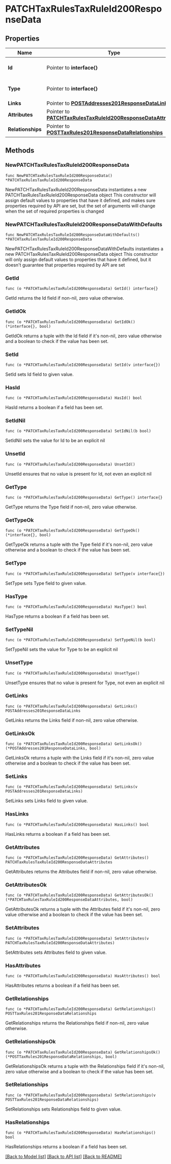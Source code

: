 # PATCHTaxRulesTaxRuleId200ResponseData

## Properties

Name | Type | Description | Notes
------------ | ------------- | ------------- | -------------
**Id** | Pointer to **interface{}** | The resource&#39;s id | [optional] 
**Type** | Pointer to **interface{}** | The resource&#39;s type | [optional] 
**Links** | Pointer to [**POSTAddresses201ResponseDataLinks**](POSTAddresses201ResponseDataLinks.md) |  | [optional] 
**Attributes** | Pointer to [**PATCHTaxRulesTaxRuleId200ResponseDataAttributes**](PATCHTaxRulesTaxRuleId200ResponseDataAttributes.md) |  | [optional] 
**Relationships** | Pointer to [**POSTTaxRules201ResponseDataRelationships**](POSTTaxRules201ResponseDataRelationships.md) |  | [optional] 

## Methods

### NewPATCHTaxRulesTaxRuleId200ResponseData

`func NewPATCHTaxRulesTaxRuleId200ResponseData() *PATCHTaxRulesTaxRuleId200ResponseData`

NewPATCHTaxRulesTaxRuleId200ResponseData instantiates a new PATCHTaxRulesTaxRuleId200ResponseData object
This constructor will assign default values to properties that have it defined,
and makes sure properties required by API are set, but the set of arguments
will change when the set of required properties is changed

### NewPATCHTaxRulesTaxRuleId200ResponseDataWithDefaults

`func NewPATCHTaxRulesTaxRuleId200ResponseDataWithDefaults() *PATCHTaxRulesTaxRuleId200ResponseData`

NewPATCHTaxRulesTaxRuleId200ResponseDataWithDefaults instantiates a new PATCHTaxRulesTaxRuleId200ResponseData object
This constructor will only assign default values to properties that have it defined,
but it doesn't guarantee that properties required by API are set

### GetId

`func (o *PATCHTaxRulesTaxRuleId200ResponseData) GetId() interface{}`

GetId returns the Id field if non-nil, zero value otherwise.

### GetIdOk

`func (o *PATCHTaxRulesTaxRuleId200ResponseData) GetIdOk() (*interface{}, bool)`

GetIdOk returns a tuple with the Id field if it's non-nil, zero value otherwise
and a boolean to check if the value has been set.

### SetId

`func (o *PATCHTaxRulesTaxRuleId200ResponseData) SetId(v interface{})`

SetId sets Id field to given value.

### HasId

`func (o *PATCHTaxRulesTaxRuleId200ResponseData) HasId() bool`

HasId returns a boolean if a field has been set.

### SetIdNil

`func (o *PATCHTaxRulesTaxRuleId200ResponseData) SetIdNil(b bool)`

 SetIdNil sets the value for Id to be an explicit nil

### UnsetId
`func (o *PATCHTaxRulesTaxRuleId200ResponseData) UnsetId()`

UnsetId ensures that no value is present for Id, not even an explicit nil
### GetType

`func (o *PATCHTaxRulesTaxRuleId200ResponseData) GetType() interface{}`

GetType returns the Type field if non-nil, zero value otherwise.

### GetTypeOk

`func (o *PATCHTaxRulesTaxRuleId200ResponseData) GetTypeOk() (*interface{}, bool)`

GetTypeOk returns a tuple with the Type field if it's non-nil, zero value otherwise
and a boolean to check if the value has been set.

### SetType

`func (o *PATCHTaxRulesTaxRuleId200ResponseData) SetType(v interface{})`

SetType sets Type field to given value.

### HasType

`func (o *PATCHTaxRulesTaxRuleId200ResponseData) HasType() bool`

HasType returns a boolean if a field has been set.

### SetTypeNil

`func (o *PATCHTaxRulesTaxRuleId200ResponseData) SetTypeNil(b bool)`

 SetTypeNil sets the value for Type to be an explicit nil

### UnsetType
`func (o *PATCHTaxRulesTaxRuleId200ResponseData) UnsetType()`

UnsetType ensures that no value is present for Type, not even an explicit nil
### GetLinks

`func (o *PATCHTaxRulesTaxRuleId200ResponseData) GetLinks() POSTAddresses201ResponseDataLinks`

GetLinks returns the Links field if non-nil, zero value otherwise.

### GetLinksOk

`func (o *PATCHTaxRulesTaxRuleId200ResponseData) GetLinksOk() (*POSTAddresses201ResponseDataLinks, bool)`

GetLinksOk returns a tuple with the Links field if it's non-nil, zero value otherwise
and a boolean to check if the value has been set.

### SetLinks

`func (o *PATCHTaxRulesTaxRuleId200ResponseData) SetLinks(v POSTAddresses201ResponseDataLinks)`

SetLinks sets Links field to given value.

### HasLinks

`func (o *PATCHTaxRulesTaxRuleId200ResponseData) HasLinks() bool`

HasLinks returns a boolean if a field has been set.

### GetAttributes

`func (o *PATCHTaxRulesTaxRuleId200ResponseData) GetAttributes() PATCHTaxRulesTaxRuleId200ResponseDataAttributes`

GetAttributes returns the Attributes field if non-nil, zero value otherwise.

### GetAttributesOk

`func (o *PATCHTaxRulesTaxRuleId200ResponseData) GetAttributesOk() (*PATCHTaxRulesTaxRuleId200ResponseDataAttributes, bool)`

GetAttributesOk returns a tuple with the Attributes field if it's non-nil, zero value otherwise
and a boolean to check if the value has been set.

### SetAttributes

`func (o *PATCHTaxRulesTaxRuleId200ResponseData) SetAttributes(v PATCHTaxRulesTaxRuleId200ResponseDataAttributes)`

SetAttributes sets Attributes field to given value.

### HasAttributes

`func (o *PATCHTaxRulesTaxRuleId200ResponseData) HasAttributes() bool`

HasAttributes returns a boolean if a field has been set.

### GetRelationships

`func (o *PATCHTaxRulesTaxRuleId200ResponseData) GetRelationships() POSTTaxRules201ResponseDataRelationships`

GetRelationships returns the Relationships field if non-nil, zero value otherwise.

### GetRelationshipsOk

`func (o *PATCHTaxRulesTaxRuleId200ResponseData) GetRelationshipsOk() (*POSTTaxRules201ResponseDataRelationships, bool)`

GetRelationshipsOk returns a tuple with the Relationships field if it's non-nil, zero value otherwise
and a boolean to check if the value has been set.

### SetRelationships

`func (o *PATCHTaxRulesTaxRuleId200ResponseData) SetRelationships(v POSTTaxRules201ResponseDataRelationships)`

SetRelationships sets Relationships field to given value.

### HasRelationships

`func (o *PATCHTaxRulesTaxRuleId200ResponseData) HasRelationships() bool`

HasRelationships returns a boolean if a field has been set.


[[Back to Model list]](../README.md#documentation-for-models) [[Back to API list]](../README.md#documentation-for-api-endpoints) [[Back to README]](../README.md)


